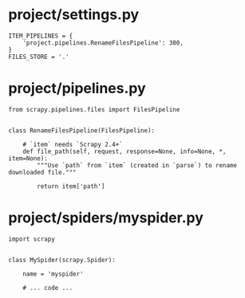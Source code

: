 # project/settings.py

```
ITEM_PIPELINES = {
    'project.pipelines.RenameFilesPipeline': 300,
}
FILES_STORE = '.'
```

# project/pipelines.py

```
from scrapy.pipelines.files import FilesPipeline


class RenameFilesPipeline(FilesPipeline):

    # `item` needs `Scrapy 2.4+`
    def file_path(self, request, response=None, info=None, *, item=None):
        """Use `path` from `item` (created in `parse`) to rename downloaded file."""

        return item['path']
```

# project/spiders/myspider.py

```
import scrapy


class MySpider(scrapy.Spider):

    name = 'myspider'

    # ... code ...
```